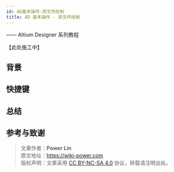 ```yaml
---
id: AD基本操作-库文件绘制
title: AD 基本操作 - 库文件绘制
---
```


—— Altium Designer 系列教程

【此处施工中】

## 背景

## 快捷键

## 总结

## 参考与致谢



> 文章作者：**Power Lin**  
> 原文地址：<https://wiki-power.com>  
> 版权声明：文章采用 [CC BY-NC-SA 4.0](https://creativecommons.org/licenses/by/4.0/deed.zh) 协议，转载请注明出处。
